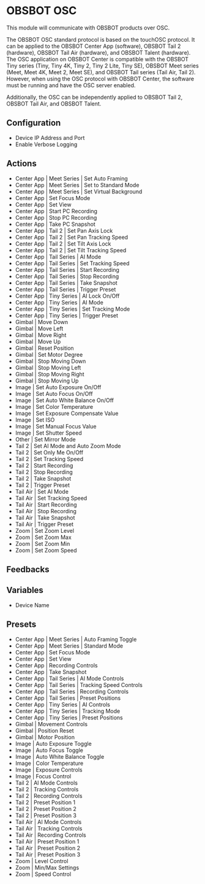 # OBSBOT OSC

This module will communicate with OBSBOT products over OSC.

The OBSBOT OSC standard protocol is based on the touchOSC protocol. It can be applied to the OBSBOT Center App (software), OBSBOT Tail 2 (hardware), OBSBOT Tail Air (hardware), and OBSBOT Talent (hardware). The OSC application on OBSBOT Center is compatible with the OBSBOT Tiny series (Tiny, Tiny 4K, Tiny 2, Tiny 2 Lite, Tiny SE), OBSBOT Meet series (Meet, Meet 4K, Meet 2, Meet SE), and OBSBOT Tail series (Tail Air, Tail 2). However, when using the OSC protocol with OBSBOT Center, the software must be running and have the OSC server enabled.

Additionally, the OSC can be independently applied to OBSBOT Tail 2, OBSBOT Tail Air, and OBSBOT Talent.

## Configuration

- Device IP Address and Port
- Enable Verbose Logging

## Actions

- Center App | Meet Series | Set Auto Framing
- Center App | Meet Series | Set to Standard Mode
- Center App | Meet Series | Set Virtual Background
- Center App | Set Focus Mode
- Center App | Set View
- Center App | Start PC Recording
- Center App | Stop PC Recording
- Center App | Take PC Snapshot
- Center App | Tail 2 | Set Pan Axis Lock
- Center App | Tail 2 | Set Pan Tracking Speed
- Center App | Tail 2 | Set Tilt Axis Lock
- Center App | Tail 2 | Set Tilt Tracking Speed
- Center App | Tail Series | AI Mode
- Center App | Tail Series | Set Tracking Speed
- Center App | Tail Series | Start Recording
- Center App | Tail Series | Stop Recording
- Center App | Tail Series | Take Snapshot
- Center App | Tail Series | Trigger Preset
- Center App | Tiny Series | AI Lock On/Off
- Center App | Tiny Series | AI Mode
- Center App | Tiny Series | Set Tracking Mode
- Center App | Tiny Series | Trigger Preset
- Gimbal | Move Down
- Gimbal | Move Left
- Gimbal | Move Right
- Gimbal | Move Up
- Gimbal | Reset Position
- Gimbal | Set Motor Degree
- Gimbal | Stop Moving Down
- Gimbal | Stop Moving Left
- Gimbal | Stop Moving Right
- Gimbal | Stop Moving Up
- Image | Set Auto Exposure On/Off
- Image | Set Auto Focus On/Off
- Image | Set Auto White Balance On/Off
- Image | Set Color Temperature
- Image | Set Exposure Compensate Value
- Image | Set ISO
- Image | Set Manual Focus Value
- Image | Set Shutter Speed
- Other | Set Mirror Mode
- Tail 2 | Set AI Mode and Auto Zoom Mode
- Tail 2 | Set Only Me On/Off
- Tail 2 | Set Tracking Speed
- Tail 2 | Start Recording
- Tail 2 | Stop Recording
- Tail 2 | Take Snapshot
- Tail 2 | Trigger Preset
- Tail Air | Set AI Mode
- Tail Air | Set Tracking Speed
- Tail Air | Start Recording
- Tail Air | Stop Recording
- Tail Air | Take Snapshot
- Tail Air | Trigger Preset
- Zoom | Set Zoom Level
- Zoom | Set Zoom Max
- Zoom | Set Zoom Min
- Zoom | Set Zoom Speed

## Feedbacks

## Variables

- Device Name

## Presets

- Center App | Meet Series | Auto Framing Toggle
- Center App | Meet Series | Standard Mode
- Center App | Set Focus Mode
- Center App | Set View
- Center App | Recording Controls
- Center App | Take Snapshot
- Center App | Tail Series | AI Mode Controls
- Center App | Tail Series | Tracking Speed Controls
- Center App | Tail Series | Recording Controls
- Center App | Tail Series | Preset Positions
- Center App | Tiny Series | AI Controls
- Center App | Tiny Series | Tracking Mode
- Center App | Tiny Series | Preset Positions
- Gimbal | Movement Controls
- Gimbal | Position Reset
- Gimbal | Motor Position
- Image | Auto Exposure Toggle
- Image | Auto Focus Toggle
- Image | Auto White Balance Toggle
- Image | Color Temperature
- Image | Exposure Controls
- Image | Focus Control
- Tail 2 | AI Mode Controls
- Tail 2 | Tracking Controls
- Tail 2 | Recording Controls
- Tail 2 | Preset Position 1
- Tail 2 | Preset Position 2
- Tail 2 | Preset Position 3
- Tail Air | AI Mode Controls
- Tail Air | Tracking Controls
- Tail Air | Recording Controls
- Tail Air | Preset Position 1
- Tail Air | Preset Position 2
- Tail Air | Preset Position 3
- Zoom | Level Control
- Zoom | Min/Max Settings
- Zoom | Speed Control
